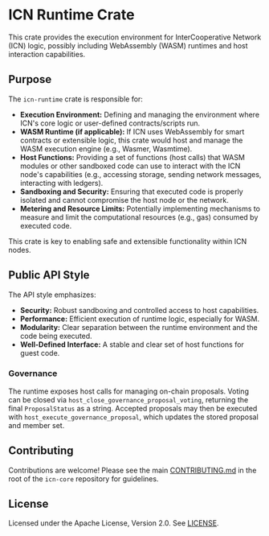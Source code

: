 # ICN Runtime Crate

This crate provides the execution environment for InterCooperative Network (ICN) logic, possibly including WebAssembly (WASM) runtimes and host interaction capabilities.

## Purpose

The `icn-runtime` crate is responsible for:

*   **Execution Environment:** Defining and managing the environment where ICN's core logic or user-defined contracts/scripts run.
*   **WASM Runtime (if applicable):** If ICN uses WebAssembly for smart contracts or extensible logic, this crate would host and manage the WASM execution engine (e.g., Wasmer, Wasmtime).
*   **Host Functions:** Providing a set of functions (host calls) that WASM modules or other sandboxed code can use to interact with the ICN node's capabilities (e.g., accessing storage, sending network messages, interacting with ledgers).
*   **Sandboxing and Security:** Ensuring that executed code is properly isolated and cannot compromise the host node or the network.
*   **Metering and Resource Limits:** Potentially implementing mechanisms to measure and limit the computational resources (e.g., gas) consumed by executed code.

This crate is key to enabling safe and extensible functionality within ICN nodes.

## Public API Style

The API style emphasizes:

*   **Security:** Robust sandboxing and controlled access to host capabilities.
*   **Performance:** Efficient execution of runtime logic, especially for WASM.
*   **Modularity:** Clear separation between the runtime environment and the code being executed.
*   **Well-Defined Interface:** A stable and clear set of host functions for guest code.

### Governance

The runtime exposes host calls for managing on-chain proposals. Voting can be
closed via `host_close_governance_proposal_voting`, returning the final
`ProposalStatus` as a string. Accepted proposals may then be executed with
`host_execute_governance_proposal`, which updates the stored proposal and member
set.

## Contributing

Contributions are welcome! Please see the main [CONTRIBUTING.md](../../CONTRIBUTING.md) in the root of the `icn-core` repository for guidelines.

## License

Licensed under the Apache License, Version 2.0. See [LICENSE](../../LICENSE). 